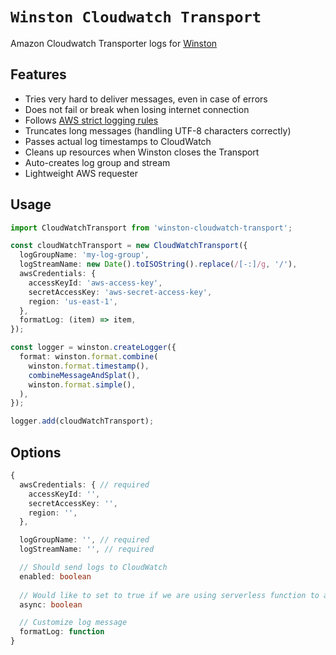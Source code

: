 # `Winston Cloudwatch Transport`

Amazon Cloudwatch Transporter logs for [Winston](https://github.com/winstonjs/winston)

## Features
- Tries very hard to deliver messages, even in case of errors
- Does not fail or break when losing internet connection
- Follows [AWS strict logging rules](https://docs.aws.amazon.com/AmazonCloudWatchLogs/latest/APIReference/API_PutLogEvents.html)
- Truncates long messages (handling UTF-8 characters correctly)
- Passes actual log timestamps to CloudWatch
- Cleans up resources when Winston closes the Transport
- Auto-creates log group and stream
- Lightweight AWS requester

## Usage
```ts
import CloudWatchTransport from 'winston-cloudwatch-transport';

const cloudWatchTransport = new CloudWatchTransport({
  logGroupName: 'my-log-group',
  logStreamName: new Date().toISOString().replace(/[-:]/g, '/'),
  awsCredentials: {
    accessKeyId: 'aws-access-key',
    secretAccessKey: 'aws-secret-access-key',
    region: 'us-east-1',
  },
  formatLog: (item) => item,
});

const logger = winston.createLogger({
  format: winston.format.combine(
    winston.format.timestamp(),
    combineMessageAndSplat(),
    winston.format.simple(),
  ),
});

logger.add(cloudWatchTransport);
```

## Options

```ts
{
  awsCredentials: { // required
    accessKeyId: '',
    secretAccessKey: '',
    region: '',
  },

  logGroupName: '', // required
  logStreamName: '', // required

  // Should send logs to CloudWatch
  enabled: boolean
  
  // Would like to set to true if we are using serverless function to avoid request being shutdown   
  async: boolean

  // Customize log message
  formatLog: function
}
```
